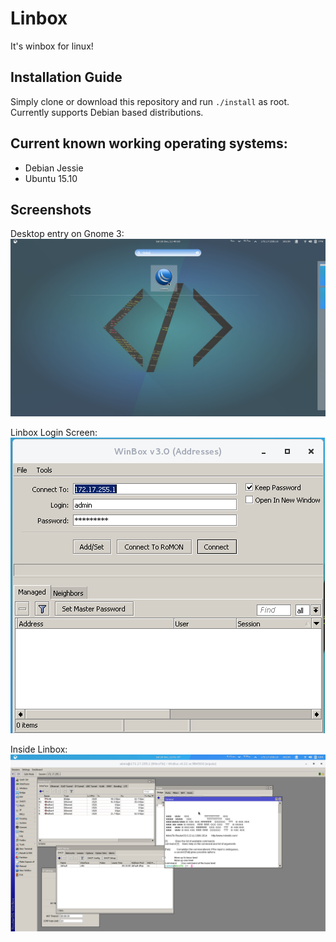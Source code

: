 # Linbox
It's winbox for linux!

## Installation Guide
Simply clone or download this repository and run `./install` as root.
Currently supports Debian based distributions.

## Current known working operating systems:
- Debian Jessie
- Ubuntu 15.10

## Screenshots
Desktop entry on Gnome 3:
![Desktop Entry Gnome 3](/img/DesktopEntryGnome3.png?raw=true "Desktop Entry Gnome 3")

Linbox Login Screen:  
![Linbox Login Screen](/img/LinboxLogin.png?raw=true "Linbox Login Screen")

Inside Linbox:  
![Inside Linbox](/img/InsideLinbox.png?raw=true "Inside Linbox")
